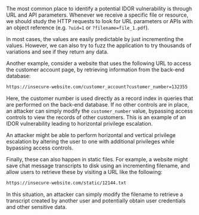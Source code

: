 The most common place to identify a potential IDOR vulnerability is through URL and API parameters. Whenever we receive a specific file or resource, we should study the HTTP requests to look for URL parameters or APIs with an object reference (e.g. `?uid=1` or `?filename=file_1.pdf`).

In most cases, the values are easily predictable by just incrementing the values. However, we can also try to fuzz the application to try thousands of variations and see if they return any data.

Another example, consider a website that uses the following URL to access the customer account page, by retrieving information from the back-end database:
```txt
https://insecure-website.com/customer_account?customer_number=132355
```
Here, the customer number is used directly as a record index in queries that are performed on the back-end database. If no other controls are in place, an attacker can simply modify the `customer_number` value, bypassing access controls to view the records of other customers. This is an example of an IDOR vulnerability leading to horizontal privilege escalation.

An attacker might be able to perform horizontal and vertical privilege escalation by altering the user to one with additional privileges while bypassing access controls.

Finally, these can also happen in static files. For example, a website might save chat message transcripts to disk using an incrementing filename, and allow users to retrieve these by visiting a URL like the following:
```txt
https://insecure-website.com/static/12144.txt
```
In this situation, an attacker can simply modify the filename to retrieve a transcript created by another user and potentially obtain user credentials and other sensitive data.